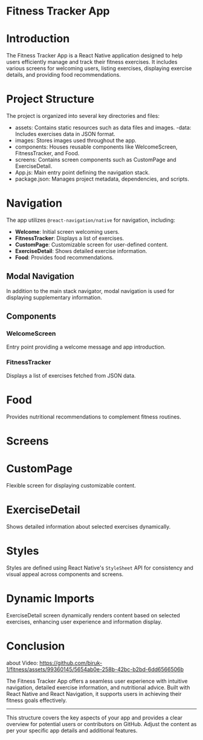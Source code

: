 # Fitness Tracker App

# Introduction

The Fitness Tracker App is a React Native application designed to help users efficiently manage and track their fitness exercises. It includes various screens for welcoming users, listing exercises, displaying exercise details, and providing food recommendations.

# Project Structure

The project is organized into several key directories and files:

- assets: Contains static resources such as data files and images.
-data: Includes exercises data in JSON format.
- images: Stores images used throughout the app.
- components: Houses reusable components like WelcomeScreen, FitnessTracker, and Food.
- screens: Contains screen components such as CustomPage and ExerciseDetail.
- App.js: Main entry point defining the navigation stack.
- package.json: Manages project metadata, dependencies, and scripts.

# Navigation

The app utilizes `@react-navigation/native` for navigation, including:

- **Welcome**: Initial screen welcoming users.
- **FitnessTracker**: Displays a list of exercises.
- **CustomPage**: Customizable screen for user-defined content.
- **ExerciseDetail**: Shows detailed exercise information.
- **Food**: Provides food recommendations.

## Modal Navigation

In addition to the main stack navigator, modal navigation is used for displaying supplementary information.

## Components

### WelcomeScreen

Entry point providing a welcome message and app introduction.

### FitnessTracker

Displays a list of exercises fetched from JSON data.

# Food

Provides nutritional recommendations to complement fitness routines.

# Screens

# CustomPage

Flexible screen for displaying customizable content.

# ExerciseDetail

Shows detailed information about selected exercises dynamically.

# Styles

Styles are defined using React Native's `StyleSheet` API for consistency and visual appeal across components and screens.

# Dynamic Imports

ExerciseDetail screen dynamically renders content based on selected exercises, enhancing user experience and information display.

# Conclusion
about Video:
https://github.com/biruk-1/fitness/assets/99360145/5654ab0e-258b-42bc-b2bd-6dd6566506b


The Fitness Tracker App offers a seamless user experience with intuitive navigation, detailed exercise information, and nutritional advice. Built with React Native and React Navigation, it supports users in achieving their fitness goals effectively.

---

This structure covers the key aspects of your app and provides a clear overview for potential users or contributors on GitHub. Adjust the content as per your specific app details and additional features.

